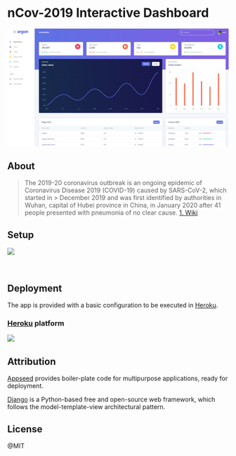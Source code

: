 # nCov-2019 Interactive Dashboard

![Django Dashboard Argon - Open-Source Web App.](https://raw.githubusercontent.com/app-generator/static/master/products/django-dashboard-argon-screen.png)

## About 

> The 2019-20 coronavirus outbreak is an ongoing epidemic of Coronavirus Disease 2019 (COVID-19) caused by SARS-CoV-2, which started in > December 2019 and was first identified by authorities in Wuhan, capital of Hubei province in China, in January 2020 after 41 people 
> presented with pneumonia of no clear cause. [1. Wiki](https://en.wikipedia.org/wiki/2019%E2%80%9320_Wuhan_coronavirus_outbreak)

## Setup
![](https://github.com/BrianRuizy/nCoV-dashboard/blob/master/core/static/assets/img/setup.png)

<br />

## Deployment

The app is provided with a basic configuration to be executed in [Heroku](https://heroku.com/).

### [Heroku](https://heroku.com/) platform
![](https://github.com/BrianRuizy/nCoV-dashboard/blob/master/core/static/assets/img/deploy.png)

## Attribution

[Appseed](https://appseed.us/) provides boiler-plate code for multipurpose applications, ready for deployment.

[Django](https://www.djangoproject.com/) is a Python-based free and open-source web framework, which follows the model-template-view architectural pattern. 

## License

@MIT
